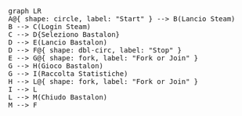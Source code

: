 <script type="module">
  import mermaid from 'https://cdn.jsdelivr.net/npm/mermaid@latest/dist/mermaid.esm.min.mjs';
  mermaid.initialize({ startOnLoad: true });
</script>
<pre class="mermaid">
    graph LR
    A@{ shape: circle, label: "Start" } --> B(Lancio Steam)
	B --> C(Login Steam)
	C --> D{Seleziono Bastalon}
	D --> E(Lancio Bastalon)
	D --> F@{ shape: dbl-circ, label: "Stop" }
	E --> G@{ shape: fork, label: "Fork or Join" }
	G --> H(Gioco Bastalon)
	G --> I(Raccolta Statistiche)
	H --> L@{ shape: fork, label: "Fork or Join" }
	I --> L
	L --> M(Chiudo Bastalon)
	M --> F
               </pre>